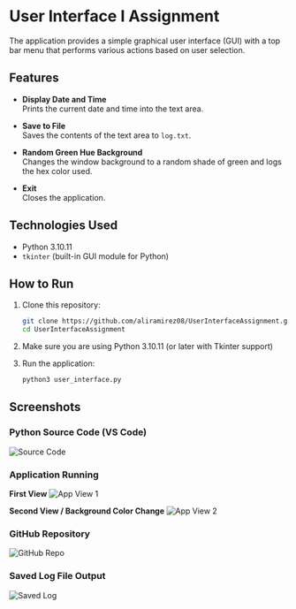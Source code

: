 # User Interface I Assignment

The application provides a simple graphical user interface (GUI) with a top bar menu that performs various actions based on user selection.

## Features

- **Display Date and Time**  
  Prints the current date and time into the text area.

- **Save to File**  
  Saves the contents of the text area to `log.txt`.

- **Random Green Hue Background**  
  Changes the window background to a random shade of green and logs the hex color used.

- **Exit**  
  Closes the application.

## Technologies Used

- Python 3.10.11  
- `tkinter` (built-in GUI module for Python)

## How to Run

1. Clone this repository:
   ```bash
   git clone https://github.com/aliramirez08/UserInterfaceAssignment.git
   cd UserInterfaceAssignment

2. Make sure you are using Python 3.10.11 (or later with Tkinter support)

3. Run the application:
    ```bash
    python3 user_interface.py

## Screenshots

### Python Source Code (VS Code)
![Source Code](Screenshots/Screenshot_SourceCode.png)

### Application Running
**First View**
![App View 1](Screenshots/Screenshot_app2.png)

**Second View / Background Color Change**
![App View 2](Screenshots/Screenshot_app1.png)

### GitHub Repository
![GitHub Repo](Screenshots/Screenshot_Repo.png)

### Saved Log File Output
![Saved Log](Screenshots/Screenshot_SavedLog.png)

